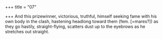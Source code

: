 +++
title = "07"

+++
And this prizewinner, victorious, truthful, himself seeking fame with his  own body in the clash,
hastening headlong toward them (fem. [=mares?]) as they go hastily,  straight-flying, scatters dust up to the eyebrows as he stretches out
straight.